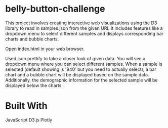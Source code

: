 # belly-button-challenge

This project involves creating interactive web visualizations using the D3 library to read in samples.json from the given URL  It includes features like a dropdown menu to select different samples and displays corresponding bar charts and bubble charts.


Open index.html in your web browser.

Used json prettify to take a closer look of given data.
You will see a dropdown menu where you can select different samples. 
When a sample is selected (default showing is '940' but you need to actually select), a bar chart and a bubble chart will be displayed based on the sample data.
Additionally, the demographic information for the selected sample will be displayed below the charts.


# Built With

JavaScript
D3.js
Plotly
